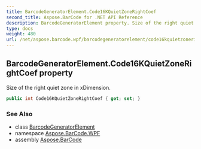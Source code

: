 ```yaml
---
title: BarcodeGeneratorElement.Code16KQuietZoneRightCoef
second_title: Aspose.BarCode for .NET API Reference
description: BarcodeGeneratorElement property. Size of the right quiet zone in xDimension
type: docs
weight: 480
url: /net/aspose.barcode.wpf/barcodegeneratorelement/code16kquietzonerightcoef/
---
```

## BarcodeGeneratorElement.Code16KQuietZoneRightCoef property

Size of the right quiet zone in xDimension.

```csharp
public int Code16KQuietZoneRightCoef { get; set; }
```

### See Also

* class [BarcodeGeneratorElement](../)
* namespace [Aspose.BarCode.WPF](../../../aspose.barcode.wpf/)
* assembly [Aspose.BarCode](../../../)



